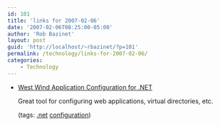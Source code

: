 ```yaml
---
id: 101
title: 'links for 2007-02-06'
date: '2007-02-06T08:25:00-05:00'
author: 'Rob Bazinet'
layout: post
guid: 'http://localhost/~rbazinet/?p=101'
permalink: /technology/links-for-2007-02-06/
categories:
    - Technology
---
```


- [West Wind Application Configuration for .NET](http://www.west-wind.com/wwAppConfiguration/)
    
    Great tool for configuring web applications, virtual directories, etc.
    
    (tags: [.net](http://del.icio.us/rbazinet/.net) [configuration](http://del.icio.us/rbazinet/configuration))
 